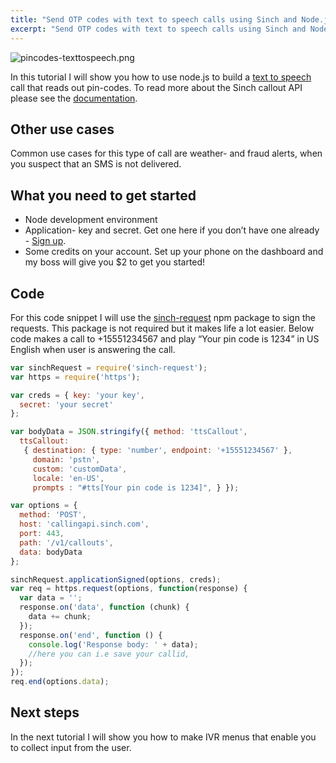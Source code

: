 ```yaml
---
title: "Send OTP codes with text to speech calls using Sinch and Node.js"
excerpt: "Send OTP codes with text to speech calls using Sinch and Node.js In this tutorial you will learn how to use node.js to build a text to speech call that reads out pin-codes."
---
```

![pincodes-texttospeech.png](https://files.readme.io/a6712af-pincodes-texttospeech.png)

In this tutorial I will show you how to use node.js to build a [text to speech](https://en.wikipedia.org/wiki/Speech_synthesis) call that reads out pin-codes. To read more about the Sinch callout API please see the [documentation](doc:voice-rest-api-calling-api#section-text-to-speech).

## Other use cases

Common use cases for this type of call are weather- and fraud alerts, when you suspect that an SMS is not delivered.

## What you need to get started

 - Node development environment
 - Application- key and secret. Get one here if you don’t have one already - [Sign up](https://portal.sinch.com/#/signup).
 - Some credits on your account. Set up your phone on the dashboard and my boss will give you $2 to get you started\!

## Code

For this code snippet I will use the [sinch-request](https://www.npmjs.com/package/sinch-request) npm package to sign the requests. This package is not required but it makes life a lot easier. Below code makes a call to +15551234567 and play “Your pin code is 1234” in US English when user is answering the call.

```javascript
var sinchRequest = require('sinch-request');
var https = require('https');

var creds = { key: 'your key',
  secret: 'your secret'
};

var bodyData = JSON.stringify({ method: 'ttsCallout',
  ttsCallout:
   { destination: { type: 'number', endpoint: '+15551234567' },
     domain: 'pstn',
     custom: 'customData',
     locale: 'en-US',
     prompts : "#tts[Your pin code is 1234]", } });

var options = {
  method: 'POST',
  host: 'callingapi.sinch.com',
  port: 443,
  path: '/v1/callouts',
  data: bodyData
};

sinchRequest.applicationSigned(options, creds);
var req = https.request(options, function(response) {
  var data = '';
  response.on('data', function (chunk) {
    data += chunk;
  });
  response.on('end', function () {
    console.log('Response body: ' + data);
    //here you can i.e save your callid,
  });
});
req.end(options.data);
```

## Next steps

In the next tutorial I will show you how to make IVR menus that enable you to collect input from the user.